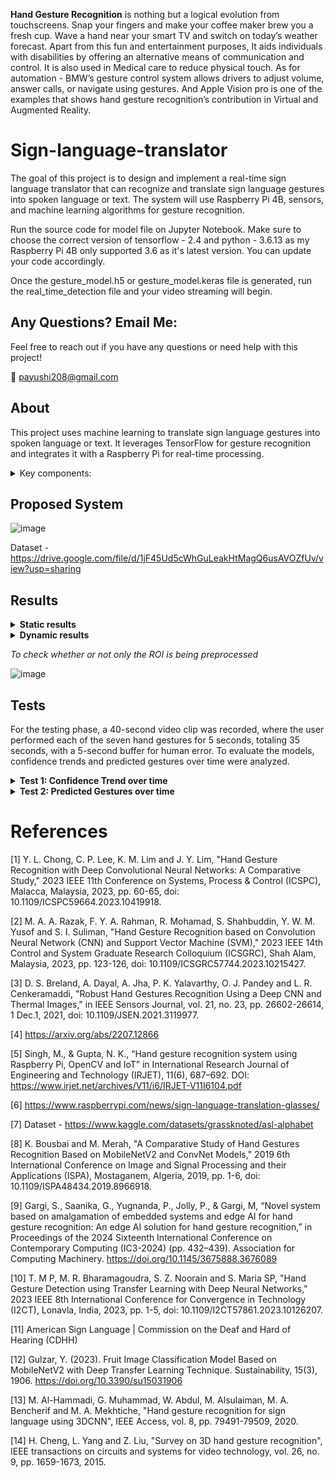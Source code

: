 **Hand Gesture Recognition** is nothing but a logical evolution from touchscreens. Snap your fingers and make your coffee maker brew you a fresh cup. Wave a hand near your smart TV and switch on today’s weather forecast. Apart from this fun and entertainment purposes, It aids individuals with disabilities by offering an alternative means of communication and control. It is also used in Medical care to reduce physical touch. As for automation - BMW’s gesture control system allows drivers to adjust volume, answer calls, or navigate using gestures. And Apple Vision pro is one of the examples that shows hand gesture recognition’s contribution in Virtual and Augmented Reality.


# Sign-language-translator
The goal of this project is to design and implement a real-time sign language  translator that can recognize and translate sign language gestures into spoken language or  text. The system will use Raspberry Pi 4B, sensors, and machine learning  algorithms for gesture recognition. 

Run the source code for model file on Jupyter Notebook. Make sure to choose the correct version of tensorflow - 2.4 and python - 3.6.13 as my Raspberry Pi 4B only supported 3.6 as it's latest version. You can update your code accordingly. 

Once the gesture_model.h5 or gesture_model.keras file is generated, run the real_time_detection file and your video streaming will begin. 

## Any Questions? Email Me:

Feel free to reach out if you have any questions or need help with this project!

📧 [payushi208@gmail.com](mailto:payushi208@gmail.com)


## About

This project uses machine learning to translate sign language gestures into spoken language or text. It leverages TensorFlow for gesture recognition and integrates it with a Raspberry Pi for real-time processing.

<details><summary>Key components:</summary>
  
</br>

- **Raspberry Pi 4B**
- **Machine Learning Algorithms**
- **OpenCV for Gesture Detection**
- **Text-to-Speech for Output**
  
</br>

</details>


## **Proposed System**


![image](https://github.com/user-attachments/assets/d8441cbf-7199-4dd5-ae09-3da331e9ad2b)




Dataset - https://drive.google.com/file/d/1jF45Ud5cWhGuLeakHtMagQ6usAVOZfUv/view?usp=sharing




## **Results**

<details><summary> <b>Static results </b> </summary>
  
![image](https://github.com/user-attachments/assets/e19e2c11-8cc9-464c-9fd8-dec71732999d)

</details>

<details><summary> <b>Dynamic results </b> </summary>

https://drive.google.com/file/d/1aMYgu5gCkE6UTovd3-dhHy7xNF6gSWG3/view?usp=sharing

</details>

_To check whether or not only the ROI is being preprocessed_


![image](https://github.com/user-attachments/assets/ea8f30a3-cf5f-495e-8148-a8fe73ce2246)



## **Tests**
For the testing phase, a 40-second video clip was recorded, where the user performed each of the seven hand gestures for 5 seconds, totaling 35 seconds, with a 5-second buffer for human error. To evaluate the models, confidence trends and predicted gestures over time were analyzed.

<details><summary> <b>Test 1: Confidence Trend over time </b> </summary>

![image](https://github.com/user-attachments/assets/f7ac5aef-dea2-4e08-af14-e5f6f722fc90)

</details>
<details><summary> <b>Test 2: Predicted Gestures over time </b> </summary>

![image](https://github.com/user-attachments/assets/97b0cefe-c8ab-4c07-b9e4-a694bbe7b489)

</details>

# References
[1]	Y. L. Chong, C. P. Lee, K. M. Lim and J. Y. Lim, "Hand Gesture Recognition with Deep Convolutional Neural Networks: A Comparative Study," 2023 IEEE 11th Conference on Systems, Process & Control (ICSPC), Malacca, Malaysia, 2023, pp. 60-65, doi: 10.1109/ICSPC59664.2023.10419918. 

[2]	M. A. A. Razak, F. Y. A. Rahman, R. Mohamad, S. Shahbuddin, Y. W. M. Yusof and S. I. Suliman, "Hand Gesture Recognition based on Convolution Neural Network (CNN) and Support Vector Machine (SVM)," 2023 IEEE 14th Control and System Graduate Research Colloquium (ICSGRC), Shah Alam, Malaysia, 2023, pp. 123-126, doi: 10.1109/ICSGRC57744.2023.10215427.

[3]	D. S. Breland, A. Dayal, A. Jha, P. K. Yalavarthy, O. J. Pandey and L. R. Cenkeramaddi, "Robust Hand Gestures Recognition Using a Deep CNN and Thermal Images," in IEEE Sensors Journal, vol. 21, no. 23, pp. 26602-26614, 1 Dec.1, 2021, doi: 10.1109/JSEN.2021.3119977.

[4]       https://arxiv.org/abs/2207.12866 

[5]       Singh, M., & Gupta, N. K., “Hand gesture recognition system using Raspberry Pi, OpenCV and IoT” in International Research Journal of Engineering and Technology (IRJET), 11(6), 687–692. DOI: https://www.irjet.net/archives/V11/i6/IRJET-V11I6104.pdf

[6]	https://www.raspberrypi.com/news/sign-language-translation-glasses/ 

[7]	Dataset - https://www.kaggle.com/datasets/grassknoted/asl-alphabet

[8]	K. Bousbai and M. Merah, "A Comparative Study of Hand Gestures Recognition Based on MobileNetV2 and ConvNet Models," 2019 6th International Conference on Image and Signal Processing and their Applications (ISPA), Mostaganem, Algeria, 2019, pp. 1-6, doi: 10.1109/ISPA48434.2019.8966918. 

[9]	Gargi, S., Saanika, G., Yugnanda, P., Jolly, P., & Gargi, M, “Novel system based on amalgamation of embedded systems and edge AI for hand gesture recognition: An edge AI solution for hand gesture recognition,” in Proceedings of the 2024 Sixteenth International Conference on Contemporary Computing (IC3-2024) (pp. 432–439). Association for Computing Machinery. https://doi.org/10.1145/3675888.3676089

[10]     T. M P, M. R. Bharamagoudra, S. Z. Noorain and S. Maria SP, "Hand Gesture Detection using Transfer Learning with Deep Neural Networks," 2023 IEEE 8th International Conference for Convergence in Technology (I2CT), Lonavla, India, 2023, pp. 1-5, doi: 10.1109/I2CT57861.2023.10126207.

[11]     American Sign Language | Commission on the Deaf and Hard of Hearing (CDHH)

[12]     Gulzar, Y. (2023). Fruit Image Classification Model Based on MobileNetV2 with Deep Transfer Learning Technique. Sustainability, 15(3), 1906. https://doi.org/10.3390/su15031906 

[13]     M. Al-Hammadi, G. Muhammad, W. Abdul, M. Alsulaiman, M. A. Bencherif and M. A. Mekhtiche, "Hand gesture recognition for sign language using 3DCNN", IEEE Access, vol. 8, pp. 79491-79509, 2020.

[14]    H. Cheng, L. Yang and Z. Liu, "Survey on 3D hand gesture recognition", IEEE transactions on circuits and systems for video technology, vol. 26, no. 9, pp. 1659-1673, 2015.

